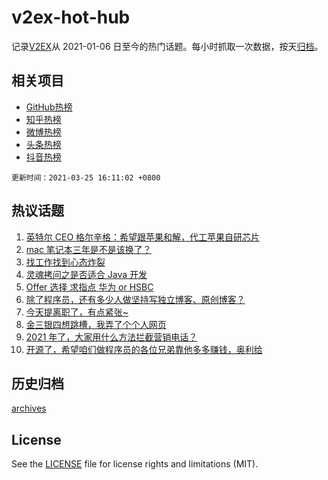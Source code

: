 # v2ex-hot-hub

 记录[V2EX](https://www.v2ex.com/)从 2021-01-06 日至今的热门话题。每小时抓取一次数据，按天[归档](archives)。
 
 ## 相关项目

- [GitHub热榜](https://github.com/snaildev/github-hot-hub)
- [知乎热榜](https://github.com/snaildev/zhihu-hot-hub)
- [微博热榜](https://github.com/snaildev/weibo-hot-hub)
- [头条热榜](https://github.com/snaildev/toutiao-hot-hub)
- [抖音热榜](https://github.com/snaildev/douyin-hot-hub)


 `更新时间：2021-03-25 16:11:02 +0800`

## 热议话题

1. [英特尔 CEO 格尔辛格：希望跟苹果和解，代工苹果自研芯片](https://www.v2ex.com/t/764844)
1. [mac 笔记本三年是不是该换了？](https://www.v2ex.com/t/764696)
1. [找工作找到心态炸裂](https://www.v2ex.com/t/764726)
1. [灵魂拷问之是否适合 Java 开发](https://www.v2ex.com/t/764794)
1. [Offer 选择 求指点 华为 or HSBC](https://www.v2ex.com/t/764733)
1. [除了程序员，还有多少人做坚持写独立博客、原创博客？](https://www.v2ex.com/t/764879)
1. [今天提离职了，有点紧张~](https://www.v2ex.com/t/764849)
1. [金三银四想跳槽，我弄了个个人网页](https://www.v2ex.com/t/764950)
1. [2021 年了，大家用什么方法拦截营销电话？](https://www.v2ex.com/t/764883)
1. [开源了，希望咱们做程序员的各位兄弟靠他多多赚钱，奥利给](https://www.v2ex.com/t/764830)

## 历史归档

[archives](archives)

## License

See the [LICENSE](LICENSE) file for license rights and limitations (MIT).
